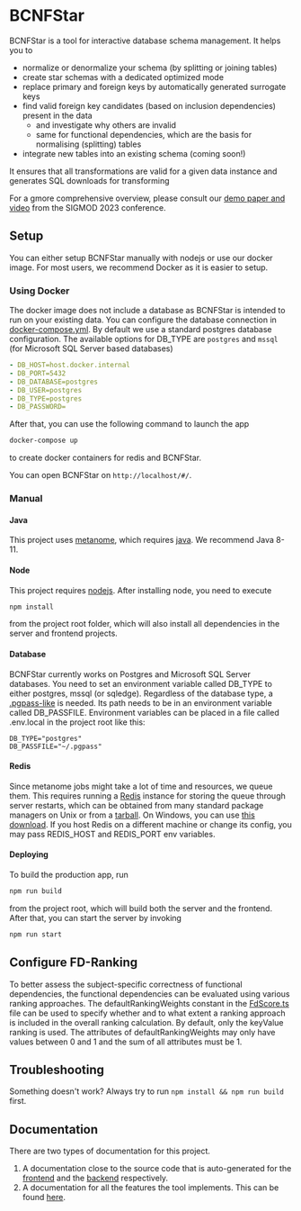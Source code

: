 # BCNFStar

BCNFStar is a tool for interactive database schema management. It helps you to

- normalize or denormalize your schema (by splitting or joining tables)
- create star schemas with a dedicated optimized mode
- replace primary and foreign keys by automatically generated surrogate keys
- find valid foreign key candidates (based on inclusion dependencies) present in the data
  - and investigate why others are invalid
  - same for functional dependencies, which are the basis for normalising (splitting) tables
- integrate new tables into an existing schema (coming soon!)

It ensures that all transformations are valid for a given data instance and generates SQL downloads for transforming

For a gmore comprehensive overview, please consult our [demo paper and video](https://dl.acm.org/doi/10.1145/3555041.3589712) from the SIGMOD 2023 conference.

## Setup

You can either setup BCNFStar manually with nodejs or use our docker image. For most users, we recommend Docker as it is easier to setup.

### Using Docker

The docker image does not include a database as BCNFStar is intended to run on your existing data.
You can configure the database connection in [docker-compose.yml](docker-compose.yml). By default we use a standard postgres database configuration. The available options for DB_TYPE are `postgres` and `mssql` (for Microsoft SQL Server based databases)

```yml
- DB_HOST=host.docker.internal
- DB_PORT=5432
- DB_DATABASE=postgres
- DB_USER=postgres
- DB_TYPE=postgres
- DB_PASSWORD=
```

After that, you can use the following command to launch the app

```bash
docker-compose up
```

to create docker containers for redis and BCNFStar.

You can open BCNFStar on `http://localhost/#/`.

### Manual

#### Java

This project uses [metanome](https://github.com/sekruse/metanome-cli), which requires [java](https://www.java.com/de/download/manual.jsp). We recommend Java 8-11.

#### Node

This project requires [nodejs](https://nodejs.org/en/download/). After installing node, you need to execute

```bash
npm install
```

from the project root folder, which will also install all dependencies in the server and frontend projects.

#### Database

BCNFStar currently works on Postgres and Microsoft SQL Server databases. You need to set an environment variable called DB_TYPE to either postgres, mssql (or sqledge). Regardless of the database type, a [.pgpass-like](https://www.postgresql.org/docs/9.3/libpq-pgpass.html) is needed. Its path needs to be in an environment variable called DB_PASSFILE. Environment variables can be placed in a file called .env.local in the project root like this:

```dotenv
DB_TYPE="postgres"
DB_PASSFILE="~/.pgpass"
```

#### Redis

Since metanome jobs might take a lot of time and resources, we queue them. This requires running a [Redis](https://redis.io/) instance for storing the queue through server restarts, which can be obtained from many standard package managers on Unix or from a [tarball](https://redis.io/download). On Windows, you can use [this download](https://github.com/zkteco-home/redis-windows). If you host Redis on a different machine or change its config, you may pass REDIS_HOST and REDIS_PORT env variables.

#### Deploying

To build the production app, run

```bash
npm run build
```

from the project root, which will build both the server and the frontend. After that, you can start the server by invoking

```bash
npm run start
```

## Configure FD-Ranking

To better assess the subject-specific correctness of functional dependencies, the functional dependencies can be evaluated using various ranking approaches. The defaultRankingWeights constant in the [FdScore.ts](frontend/src/model/schema/methodObjects/FdScore.ts) file can be used to specify whether and to what extent a ranking approach is included in the overall ranking calculation. By default, only the keyValue ranking is used. The attributes of defaultRankingWeights may only have values between 0 and 1 and the sum of all attributes must be 1.

## Troubleshooting

Something doesn't work? Always try to run `npm install && npm run build` first.

## Documentation

There are two types of documentation for this project.  

1. A documentation close to the source code that is auto-generated for the [frontend](https://schweizerischebundesbahnen.github.io/BCNFStar/frontend/) and the [backend](https://schweizerischebundesbahnen.github.io/BCNFStar/server/) respectively.
2. A documentation for all the features the tool implements. This can be found [here](documentation/index.md).
